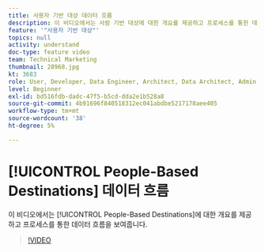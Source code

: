 ```yaml
---
title: 사용자 기반 대상 데이터 흐름
description: 이 비디오에서는 사람 기반 대상에 대한 개요를 제공하고 프로세스를 통한 데이터 흐름을 보여줍니다.
feature: '"사용자 기반 대상"'
topics: null
activity: understand
doc-type: feature video
team: Technical Marketing
thumbnail: 28968.jpg
kt: 3683
role: User, Developer, Data Engineer, Architect, Data Architect, Admin, Leader
level: Beginner
exl-id: bd516fdb-dadc-47f5-b5cd-dda2e1b528a8
source-git-commit: 4b91696f840518312ec041abdbe5217178aee405
workflow-type: tm+mt
source-wordcount: '38'
ht-degree: 5%

---
```


# [!UICONTROL People-Based Destinations] 데이터 흐름

이 비디오에서는 [!UICONTROL People-Based Destinations]에 대한 개요를 제공하고 프로세스를 통한 데이터 흐름을 보여줍니다.

>[!VIDEO](https://video.tv.adobe.com/v/28968/?quality=12)
